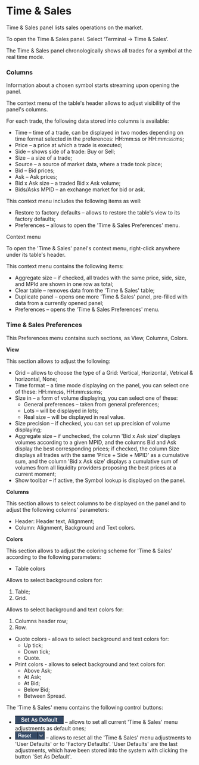 # Time & Sales

Time & Sales panel lists sales operations on the market.

To open the Time & Sales panel. Select ‘Terminal -&gt; Time & Sales’.

The Time & Sales panel chronologically shows all trades for a symbol at the real time mode.

### **Columns**

Information about a chosen symbol starts streaming upon opening the panel.


The context menu of the table's header allows to adjust visibility of the panel's columns.

For each trade, the following data stored into columns is available:

* Time – time of a trade, can be displayed in two modes depending on time format selected in the preferences: HH:mm:ss or HH:mm:ss:ms;
* Price – a price at which a trade is executed;
* Side – shows side of a trade: Buy or Sell;
* Size – a size of a trade;
* Source – a source of market data, where a trade took place;
* Bid – Bid prices;
* Ask – Ask prices;
* Bid x Ask size – a traded Bid x Ask volume;
* Bids/Asks MPID – an exchange market for bid or ask.

This context menu includes the following items as well:

* Restore to factory defaults – allows to restore the table's view to its factory defaults;
* Preferences – allows to open the 'Time & Sales Preferences' menu.

Context menu

To open the 'Time & Sales' panel's context menu, right-click anywhere under its table's header.

This context menu contains the following items:

* Aggregate size – if checked, all trades with the same price, side, size, and MPId are shown in one row as total;
* Clear table – removes data from the 'Time & Sales' table;
* Duplicate panel – opens one more 'Time & Sales' panel, pre-filled with data from a currently opened panel;
* Preferences – opens the 'Time & Sales Preferences' menu.

### Time & Sales Preferences

This Preferences menu contains such sections, as View, Columns, Colors.

**View**

This section allows to adjust the following:

* Grid – allows to choose the type of a Grid: Vertical, Horizontal, Vetrical & horizontal, None;
* Time format – a time mode displaying on the panel, you can select one of these: HH:mm:ss, HH:mm:ss:ms;
* Size in – a form of volume displaying, you can select one of these:
  * General preferences – taken from general preferences;
  * Lots – will be displayed in lots;
  * Real size – will be displayed in real value.
* Size precision – if checked, you can set up precision of volume displaying;
* Aggregate size – if unchecked, the column 'Bid x Ask size' displays volumes according to a given MPID, and the columns Bid and Ask display the best corresponding prices; if checked, the column Size displays all trades with the same 'Price + Side + MPID' as a cumulative sum, and the column 'Bid x Ask size' displays a cumulative sum of volumes from all liquidity providers proposing the best prices at a current moment;
* Show toolbar – if active, the Symbol lookup is displayed on the panel.

**Columns**

This section allows to select columns to be displayed on the panel and to adjust the following columns' parameters:

* Header: Header text, Alignment;
* Column: Alignment, Background and Text colors.

**Colors**

This section allows to adjust the coloring scheme for 'Time & Sales' according to the following parameters:

* Table colors

Allows to select background colors for:

1. Table;
2. Grid.

Allows to select background and text colors for:

1. Columns header row;
2. Row.

* Quote colors - allows to select background and text colors for:
  * Up tick;
  * Down tick;
  * Quote.
* Print colors - allows to select background and text colors for:
  * Above Ask;
  * At Ask;
  * At Bid;
  * Below Bid;
  * Between Spread.

 The 'Time & Sales' menu contains the following control buttons:

* ![](../../.gitbook/assets/set.png)
  – allows to set all current 'Time & Sales' menu adjustments as default ones; 
* ![](../../.gitbook/assets/reset.png)
  – allows to reset all the 'Time & Sales' menu adjustments to 'User Defaults' or to 'Factory Defaults'. 'User Defaults' are the last adjustments, which have been stored into the system with clicking the button 'Set As Default'. 

